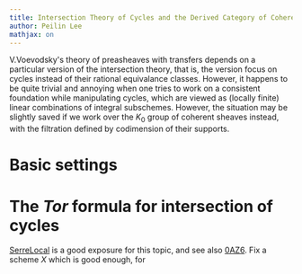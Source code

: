 ```yaml
---
title: Intersection Theory of Cycles and the Derived Category of Coherent Sheaves
author: Peilin Lee
mathjax: on
---
```


V.Voevodsky's theory of preasheaves with transfers depends on a particular version of the intersection theory, that is, the version focus on cycles instead of their rational equivalance classes. However, it happens to be quite trivial and annoying when one tries to work on a consistent foundation while manipulating cycles, which are viewed as (locally finite) linear combinations of integral subschemes. However, the situation may be slightly saved if we work over the $K_0$ group of coherent sheaves instead, with the filtration defined by codimension of their supports.


# Basic settings



# The $Tor$ formula for intersection of cycles
[SerreLocal](/assets/SerreLocal.pdf) is a good exposure for this topic, and see also [0AZ6](https://stacks.math.columbia.edu/tag/0AZ6). Fix a scheme $X$ which is good enough, for 


